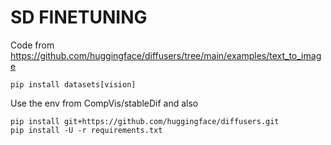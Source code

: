 # SD FINETUNING

Code from https://github.com/huggingface/diffusers/tree/main/examples/text_to_image

```
pip install datasets[vision]
```

Use the env from CompVis/stableDif and also
```
pip install git+https://github.com/huggingface/diffusers.git
pip install -U -r requirements.txt
```
